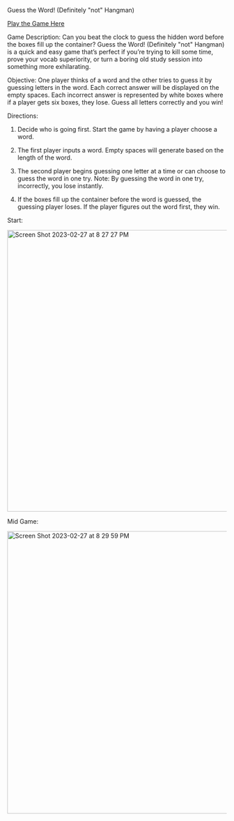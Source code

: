 Guess the Word! (Definitely "not" Hangman)

[Play the Game Here](https://nothangman.netlify.app)

Game Description: Can you beat the clock to guess the hidden word before the boxes fill up the container? Guess the Word! (Definitely "not" Hangman) is a quick and easy game that’s perfect if you’re trying to kill some time, prove your vocab superiority, or turn a boring old study session into something more exhilarating.

Objective: One player thinks of a word and the other tries to guess it by guessing letters in the word. Each correct answer will be displayed on the empty spaces. Each incorrect answer is represented by white boxes where if a player gets six boxes, they lose. Guess all letters correctly and you win!

Directions:

1. Decide who is going first. Start the game by having a player choose a word.

2. The first player inputs a word. Empty spaces will generate based on the length of the word.

3. The second player begins guessing one letter at a time or can choose to guess the word in one try.
   Note: By guessing the word in one try, incorrectly, you lose instantly.

4. If the boxes fill up the container before the word is guessed, the guessing player loses. If the player figures out the word first, they win.

Start:

<img width="647" alt="Screen Shot 2023-02-27 at 8 27 27 PM" src="https://user-images.githubusercontent.com/26616192/221729538-30f0d427-12c8-431a-be6a-123fded7cfc6.png">

Mid Game:

<img width="649" alt="Screen Shot 2023-02-27 at 8 29 59 PM" src="https://user-images.githubusercontent.com/26616192/221729602-eb45170e-2816-49a1-b307-c8c2a0b14e92.png">
